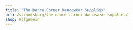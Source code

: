 ```yaml
---
title: "The Dance Corner Dancewear Supplies"
url: /stroudsburg/the-dance-corner-dancewear-supplies/
shop: Allgemein
---
```

